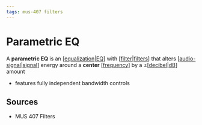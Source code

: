 ```yaml
---
tags: mus-407 filters
---
```


# Parametric EQ

A **parametric EQ** is an [[equalization|EQ]] with [[filter|filters]] that alters [[audio-signal|signal]] energy around a **center** [[frequency]] by a $\pm$[[decibel|dB]] amount

- features fully independent bandwidth controls

## Sources

- MUS 407 Filters

[//begin]: # "Autogenerated link references for markdown compatibility"
[equalization|EQ]: equalization "Equalization (EQ)"
[filter|filters]: filter "Filter"
[audio-signal|signal]: audio-signal "Audio Signal"
[frequency]: frequency "Frequency"
[decibel|dB]: decibel "Decibel"
[//end]: # "Autogenerated link references"
